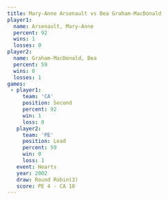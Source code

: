 ```yaml
---
title: Mary-Anne Arsenault vs Bea Graham-MacDonald
player1:                     
  name: Arsenault, Mary-Anne 
  percent: 92                
  wins: 1                    
  losses: 0                  
player2:                     
  name: Graham-MacDonald, Bea
  percent: 59                
  wins: 0                    
  losses: 1                  
games:
 - player1:          
     team: 'CA'      
     position: Second
     percent: 92     
     win: 1          
     loss: 0         
   player2:        
     team: 'PE'    
     position: Lead
     percent: 59   
     win: 0        
     loss: 1       
   event: Hearts       
   year: 2002          
   draw: Round Robin(3)
   score: PE 4 - CA 10 
---
```

